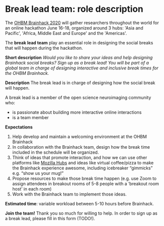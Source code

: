 # Break lead team: role description

The [OHBM Brainhack 2020](https://ohbm.github.io/hackathon2020/) will gather researchers throughout
the world for an online hackathon June 16-18, organized around 3 hubs: 'Asia and Pacific', 'Africa,
Middle East and Europe' and the 'Americas'.

The **break lead team** play an essential role in designing the social breaks that will happen during the hackathon.

**Short description**
*Would you like to share your ideas and help designing Brainhack social breaks? Sign up as a break
lead! You will be part of a global team in charge of designing interactive and inclusive break times
for the OHBM Brainhack.*


**Description**
The break lead is in charge of designing how the social break will happen.

A break lead is a member of the open science neuroimaging community who:
-   is passionate about building more interactive online interactions
-   is a team member


**Expectations**
1. Help develop and maintain a welcoming environment at the OHBM Brainhack
2. In collaboration with the Brainhack team, design how the break time included in the schedule will
be organized.
3. Think of ideas that promote interaction, and how we can use other platforms like [Mozilla Hubs](https://hubs.mozilla.com/#/) and ideas like virtual coffee/pizza to make the Brainhack experience awesome, including icebreaker
“gimmicks” e.g. “show us your mug!”
4. Propose resources to make those break time happen (e.g. use Zoom to assign attendees in breakout
rooms of 5-8 people with a ‘breakout room host’ in each room)
6. Work with the Brainhack team to implement those ideas.

**Estimated time**: variable workload between 5-10 hours before Brainhack.

**Join the team!** Thank you so much for willing to help. In order to sign up as a break lead, please
fill in this form (TODO!).
